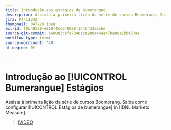 ```yaml
---
title: Introdução aos estágios de bumerangue
description: Assista à primeira lição da série de cursos Boomerang. Saiba como configurar estágios de bumerangue no [!DNL Marketo Measure].
jira: KT-11242
thumbnail: 347229.jpeg
exl-id: f8548370-e810-4ce6-8088-1d4b433e2c6e
source-git-commit: b60003c6fa73401ca980a46ae47be00a1bb457ae
workflow-type: tm+mt
source-wordcount: '40'
ht-degree: 0%

---
```


# Introdução ao [!UICONTROL Bumerangue] Estágios

Assista à primeira lição da série de cursos Boomerang. Saiba como configurar [!UICONTROL Estágios de bumerangue] in [!DNL Marketo Measure].

>[!VIDEO](https://video.tv.adobe.com/v/347229/?quality=12&learn=on)

